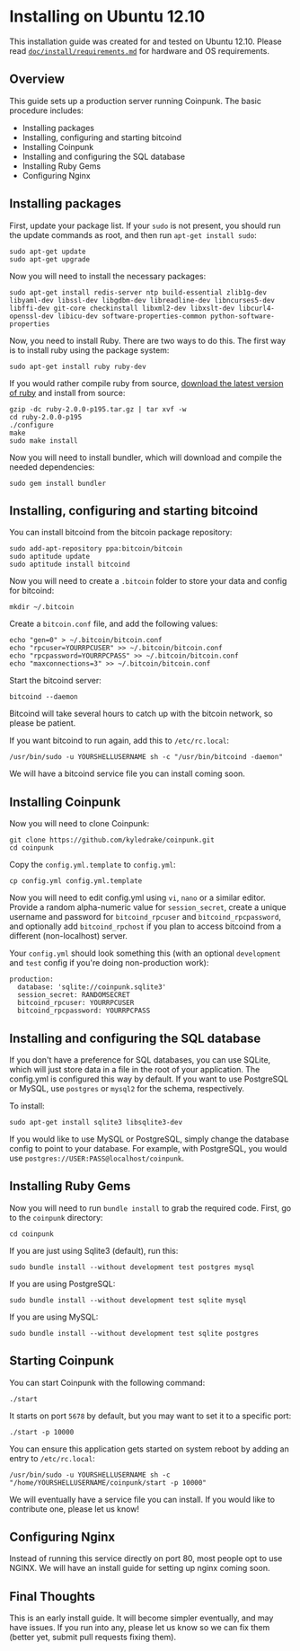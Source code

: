 # Installing on Ubuntu 12.10

This installation guide was created for and tested on Ubuntu 12.10. Please read [`doc/install/requirements.md`](./requirements.md) for hardware and OS requirements.

## Overview

This guide sets up a production server running Coinpunk. The basic procedure includes:

* Installing packages
* Installing, configuring and starting bitcoind
* Installing Coinpunk
* Installing and configuring the SQL database
* Installing Ruby Gems
* Configuring Nginx

## Installing packages

First, update your package list. If your `sudo` is not present, you should run the update commands as root, and then run `apt-get install sudo`:

    sudo apt-get update
    sudo apt-get upgrade

Now you will need to install the necessary packages:

    sudo apt-get install redis-server ntp build-essential zlib1g-dev libyaml-dev libssl-dev libgdbm-dev libreadline-dev libncurses5-dev libffi-dev git-core checkinstall libxml2-dev libxslt-dev libcurl4-openssl-dev libicu-dev software-properties-common python-software-properties

Now, you need to install Ruby. There are two ways to do this. The first way is to install ruby using the package system:

    sudo apt-get install ruby ruby-dev

If you would rather compile ruby from source, [download the latest version of ruby](http://www.ruby-lang.org/en/downloads) and install from source:

    gzip -dc ruby-2.0.0-p195.tar.gz | tar xvf -w
    cd ruby-2.0.0-p195
    ./configure
    make
    sudo make install
    
Now you will need to install bundler, which will download and compile the needed dependencies:

    sudo gem install bundler

## Installing, configuring and starting bitcoind

You can install bitcoind from the bitcoin package repository:

    sudo add-apt-repository ppa:bitcoin/bitcoin
    sudo aptitude update
    sudo aptitude install bitcoind
    
Now you will need to create a `.bitcoin` folder to store your data and config for bitcoind:

    mkdir ~/.bitcoin

Create a `bitcoin.conf` file, and add the following values:

    echo "gen=0" > ~/.bitcoin/bitcoin.conf
    echo "rpcuser=YOURRPCUSER" >> ~/.bitcoin/bitcoin.conf
    echo "rpcpassword=YOURRPCPASS" >> ~/.bitcoin/bitcoin.conf
    echo "maxconnections=3" >> ~/.bitcoin/bitcoin.conf

Start the bitcoind server:

    bitcoind --daemon
    
Bitcoind will take several hours to catch up with the bitcoin network, so please be patient.

If you want bitcoind to run again, add this to `/etc/rc.local`:

    /usr/bin/sudo -u YOURSHELLUSERNAME sh -c "/usr/bin/bitcoind -daemon"

We will have a bitcoind service file you can install coming soon.

## Installing Coinpunk

Now you will need to clone Coinpunk:

    git clone https://github.com/kyledrake/coinpunk.git
    cd coinpunk
    
Copy the `config.yml.template` to `config.yml`:

    cp config.yml config.yml.template
    
Now you will need to edit config.yml using `vi`, `nano` or a similar editor. Provide a random alpha-numeric value for `session_secret`, create a unique username and password for `bitcoind_rpcuser` and `bitcoind_rpcpassword`, and optionally add `bitcoind_rpchost` if you plan to access bitcoind from a different (non-localhost) server.

Your `config.yml` should look something this (with an optional `development` and `test` config if you're doing non-production work):

    production:
      database: 'sqlite://coinpunk.sqlite3'
      session_secret: RANDOMSECRET
      bitcoind_rpcuser: YOURRPCUSER
      bitcoind_rpcpassword: YOURRPCPASS

## Installing and configuring the SQL database

If you don't have a preference for SQL databases, you can use SQLite, which will just store data in a file in the root of your application. The config.yml is configured this way by default. If you want to use PostgreSQL or MySQL, use `postgres` or `mysql2` for the schema, respectively.

To install:

    sudo apt-get install sqlite3 libsqlite3-dev

If you would like to use MySQL or PostgreSQL, simply change the database config to point to your database. For example, with PostgreSQL, you would use `postgres://USER:PASS@localhost/coinpunk`.

## Installing Ruby Gems

Now you will need to run `bundle install` to grab the required code. First, go to the `coinpunk` directory:

    cd coinpunk

If you are just using Sqlite3 (default), run this:

    sudo bundle install --without development test postgres mysql

If you are using PostgreSQL:

    sudo bundle install --without development test sqlite mysql

If you are using MySQL:

    sudo bundle install --without development test sqlite postgres

## Starting Coinpunk

You can start Coinpunk with the following command:

    ./start

It starts on port `5678` by default, but you may want to set it to a specific port:

    ./start -p 10000

You can ensure this application gets started on system reboot by adding an entry to `/etc/rc.local`:

    /usr/bin/sudo -u YOURSHELLUSERNAME sh -c "/home/YOURSHELLUSERNAME/coinpunk/start -p 10000"

We will eventually have a service file you can install. If you would like to contribute one, please let us know!

## Configuring Nginx

Instead of running this service directly on port 80, most people opt to use NGINX. We will have an install guide for setting up nginx coming soon.

## Final Thoughts

This is an early install guide. It will become simpler eventually, and may have issues. If you run into any, please let us know so we can fix them (better yet, submit pull requests fixing them).